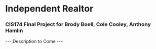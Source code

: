 # Independent Realtor
### CIS174 Final Project for Brody Boell, Cole Cooley, Anthony Hamlin

--- Description to Come ---

